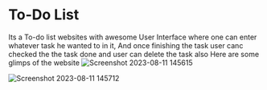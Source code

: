 # To-Do List
Its a To-do list websites with awesome User Interface where one can enter whatever task he wanted to in it, And once finishing the task user canc checked the the task done and user can delete the task also
Here are some glimps of the website
![Screenshot 2023-08-11 145615](https://github.com/PrathamKate/To-DoList/assets/89443924/9373f4f4-c655-4835-97a0-e415d11132d7)

![Screenshot 2023-08-11 145712](https://github.com/PrathamKate/To-DoList/assets/89443924/87315517-19fd-4ed2-ac4a-0fda1ec48b02)

